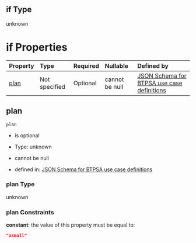 ## if Type

unknown

# if Properties

| Property      | Type          | Required | Nullable       | Defined by                                                                                                                                                                                                                                  |
| :------------ | :------------ | :------- | :------------- | :------------------------------------------------------------------------------------------------------------------------------------------------------------------------------------------------------------------------------------------ |
| [plan](#plan) | Not specified | Optional | cannot be null | [JSON Schema for BTPSA use case definitions](btpsa-usecase-properties-services-items-allof-1-then-allof-87-then-allof-4-if-properties-plan.md "undefined#/properties/services/items/allOf/1/then/allOf/87/then/allOf/4/if/properties/plan") |

## plan



`plan`

*   is optional

*   Type: unknown

*   cannot be null

*   defined in: [JSON Schema for BTPSA use case definitions](btpsa-usecase-properties-services-items-allof-1-then-allof-87-then-allof-4-if-properties-plan.md "undefined#/properties/services/items/allOf/1/then/allOf/87/then/allOf/4/if/properties/plan")

### plan Type

unknown

### plan Constraints

**constant**: the value of this property must be equal to:

```json
"xsmall"
```
